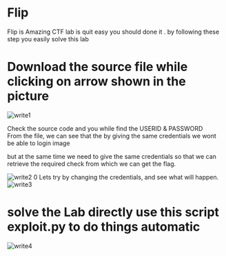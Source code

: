 # Flip
Flip is Amazing CTF lab is quit easy you should done it .
by following these step you easily solve this lab  

# Download the source file while clicking on arrow shown in the picture  
![write1](https://github.com/user-attachments/assets/9e99fec0-1ba4-4540-aa82-5b65a494c931)

Check the source code and you while find the USERID & PASSWORD  
From the file, we can see that the by giving the same credentials we wont be able to login image

but at the same time we need to give the same credentials so that we can retrieve the required check from which we can get the flag.

![write2 0](https://github.com/user-attachments/assets/731e96c0-e54d-4db2-bc14-daf27d27c619)
Lets try by changing the credentials, and see what will happen.
![write3](https://github.com/user-attachments/assets/d0447a15-effb-4928-92bf-d5c21e5daaed)

# solve the Lab directly use this script exploit.py to do things automatic  
![write4](https://github.com/user-attachments/assets/6134c841-855d-4990-ad16-2500d4bf85d7)
